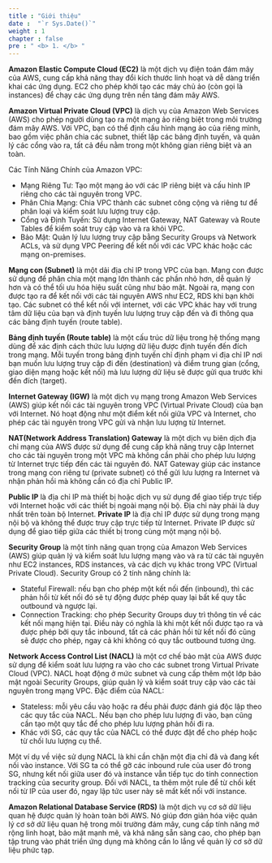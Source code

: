 ```yaml
---
title : "Giới thiệu"
date :  "`r Sys.Date()`" 
weight : 1 
chapter : false
pre : " <b> 1. </b> "
---
```

**Amazon Elastic Compute Cloud (EC2)** là một dịch vụ điện toán đám mây của AWS, cung cấp khả năng thay đổi kích thước linh hoạt và dễ dàng triển khai các ứng dụng. EC2 cho phép khởi tạo các máy chủ ảo (còn gọi là instances) để chạy các ứng dụng trên nền tảng đám mây AWS.

**Amazon Virtual Private Cloud (VPC)** là dịch vụ của Amazon Web Services (AWS) cho phép người dùng tạo ra một mạng ảo riêng biệt trong môi trường đám mây AWS. Với VPC, bạn có thể định cấu hình mạng ảo của riêng mình, bao gồm việc phân chia các subnet, thiết lập các bảng định tuyến, và quản lý các cổng vào ra, tất cả đều nằm trong một không gian riêng biệt và an toàn.

Các Tính Năng Chính của Amazon VPC:

- Mạng Riêng Tư: Tạo một mạng ảo với các IP riêng biệt và cấu hình IP riêng cho các tài nguyên trong VPC.
- Phân Chia Mạng: Chia VPC thành các subnet công cộng và riêng tư để phân loại và kiểm soát lưu lượng truy cập.
- Cổng và Định Tuyến: Sử dụng Internet Gateway, NAT Gateway và Route Tables để kiểm soát truy cập vào và ra khỏi VPC.
- Bảo Mật: Quản lý lưu lượng truy cập bằng Security Groups và Network ACLs, và sử dụng VPC Peering để kết nối với các VPC khác hoặc các mạng on-premises.

**Mạng con (Subnet)** là một dải địa chỉ IP trong VPC của bạn. Mạng con được sử dụng để phân chia một mạng lớn thành các phần nhỏ hơn, dễ quản lý hơn và có thể tối ưu hóa hiệu suất cũng như bảo mật. Ngoài ra, mạng con được tạo ra để kết nối với các tài nguyên AWS như EC2, RDS khi bạn khởi tạo. Các subnet có thể kết nối với internet, với các VPC khác hay với trung tâm dữ liệu của bạn và định tuyến lưu lượng truy cập đến và đi thông qua các bảng định tuyến (route table).

**Bảng định tuyến (Route table)** là một cấu trúc dữ liệu trong hệ thống mạng dùng để xác định cách thức lưu lượng dữ liệu được định tuyến đến đích trong mạng. Mỗi tuyến trong bảng định tuyến chỉ định phạm vi địa chỉ IP nơi bạn muốn lưu lượng truy cập đi đến (destination) và điểm trung gian (cổng, giao diện mạng hoặc kết nối) mà lưu lượng dữ liệu sẽ được gửi qua trước khi đến đích (target).

**Internet Gateway (IGW)** là một dịch vụ mạng trong Amazon Web Services (AWS) giúp kết nối các tài nguyên trong VPC (Virtual Private Cloud) của bạn với Internet. Nó hoạt động như một điểm kết nối giữa VPC và Internet, cho phép các tài nguyên trong VPC gửi và nhận lưu lượng từ Internet.

**NAT(Network Address Translation) Gateway** là một dịch vụ biên dịch địa chỉ mạng của AWS được sử dụng để cung cấp khả năng truy cập Internet cho các tài nguyên trong một VPC mà không cần phải cho phép lưu lượng từ Internet trực tiếp đến các tài nguyên đó. NAT Gateway giúp các instance trong mạng con riêng tư (private subnet) có thể gửi lưu lượng ra Internet và nhận phản hồi mà không cần có địa chỉ Public IP.

**Public IP** là địa chỉ IP mà thiết bị hoặc dịch vụ sử dụng để giao tiếp trực tiếp với Internet hoặc với các thiết bị ngoài mạng nội bộ. Địa chỉ này phải là duy nhất trên toàn bộ Internet. **Private IP** là địa chỉ IP được sử dụng trong mạng nội bộ và không thể được truy cập trực tiếp từ Internet. Private IP được sử dụng để giao tiếp giữa các thiết bị trong cùng một mạng nội bộ.

**Security Group** là một tính năng quan trọng của Amazon Web Services (AWS) giúp quản lý và kiểm soát lưu lượng mạng vào và ra từ các tài nguyên như EC2 instances, RDS instances, và các dịch vụ khác trong VPC (Virtual Private Cloud). Security Group có 2 tính năng chính là:

- Stateful Firewall: nếu bạn cho phép một kết nối đến (inbound), thì các phản hồi từ kết nối đó sẽ tự động được phép quay lại bất kể quy tắc outbound và ngược lại.
- Connection Tracking: cho phép Security Groups duy trì thông tin về các kết nối mạng hiện tại. Điều này có nghĩa là khi một kết nối được tạo ra và được phép bởi quy tắc inbound, tất cả các phản hồi từ kết nối đó cũng sẽ được cho phép, ngay cả khi không có quy tắc outbound tương ứng.

**Network Access Control List (NACL)** là một cơ chế bảo mật của AWS được sử dụng để kiểm soát lưu lượng ra vào cho các subnet trong Virtual Private Cloud (VPC). NACL hoạt động ở mức subnet và cung cấp thêm một lớp bảo mật ngoài Security Groups, giúp quản lý và kiểm soát truy cập vào các tài nguyên trong mạng VPC. Đặc điểm của NACL:

- Stateless: mỗi yêu cầu vào hoặc ra đều phải được đánh giá độc lập theo các quy tắc của NACL. Nếu bạn cho phép lưu lượng đi vào, bạn cũng cần tạo một quy tắc để cho phép lưu lượng phản hồi đi ra.
- Khác với SG, các quy tắc của NACL có thể được đặt để cho phép hoặc từ chối lưu lượng cụ thể.

Một ví dụ về việc sử dụng NACL là khi cần chặn một địa chỉ đã và đang kết nối vào instance. Với SG ta có thể gỡ các inbound rule của user đó trong SG, nhưng kết nối giữa user đó và instance vẫn tiếp tục do tính connection tracking của security group. Đối với NACL, ta thêm một rule để từ chối kết nối từ IP của user đó, ngay lập tức user này sẽ mất kết nối với instance. 

**Amazon Relational Database Service (RDS)** là một dịch vụ cơ sở dữ liệu quan hệ được quản lý hoàn toàn bởi AWS. Nó giúp đơn giản hóa việc quản lý cơ sở dữ liệu quan hệ trong môi trường đám mây, cung cấp tính năng mở rộng linh hoạt, bảo mật mạnh mẽ, và khả năng sẵn sàng cao, cho phép bạn tập trung vào phát triển ứng dụng mà không cần lo lắng về quản lý cơ sở dữ liệu phức tạp.



